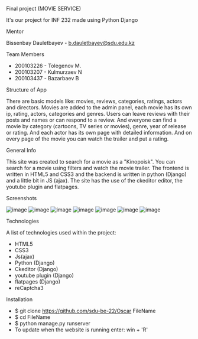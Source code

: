 Final project (MOVIE SERVICE)

 It's our project for INF 232 made using Python Django


Mentor

 Bissenbay Dauletbayev - b.dauletbayev@sdu.edu.kz


Team Members

- 200103226 - Tolegenov M.
- 200103207 - Kulmurzaev N
- 200103437 - Bazarbaev B


Structure of App

  There are basic models like: movies, reviews, categories, ratings, actors and directors.
 Movies are added to the admin panel, each movie has its own ip, rating, actors, categories and genres.
 Users can leave reviews with their posts and names or can respond to a review. And everyone can find 
 a movie by category (cartoons, TV series or movies), genre, year of release or rating. And each actor 
 has its own page with detailed information. And on every page of the movie you can watch the trailer and put a rating.
 
 General Info
 
This site was created to search for a movie as a "Kinopoisk". You can search for a movie using filters and watch the movie trailer. 
The frontend is written in HTML5 and CSS3 and the backend is written in python (Django) and a little bit in JS (ajax). The site has 
the use of the ckeditor editor, the youtube plugin and flatpages.

Screenshots

![image](https://user-images.githubusercontent.com/91064227/168893429-c2371153-0641-4315-992a-1db540087ad4.png)
![image](https://user-images.githubusercontent.com/91064227/168893554-bba1d807-77ba-4879-9e13-2df1094ed024.png)
![image](https://user-images.githubusercontent.com/91064227/168893617-3a543e21-a806-441a-a4cc-e762fdbcd0c6.png)
![image](https://user-images.githubusercontent.com/91064227/168893978-c5a856b1-7d07-42c6-90f0-98e201b06f0a.png)
![image](https://user-images.githubusercontent.com/91064227/168894043-0eecced2-c9d0-46fe-8529-037ff7d2800c.png)
![image](https://user-images.githubusercontent.com/91064227/168894096-23b196f7-8a99-4571-b073-e705dd3f35d6.png)
![image](https://user-images.githubusercontent.com/91064227/168894199-f705d210-3f30-4e7a-8e67-997fdcee6d89.png)


Technologies

A list of technologies used within the project:
- HTML5
- CSS3
- Js(ajax)
- Python (Django)
- Ckeditor (Django)
- youtube plugin (Django)
- flatpages (Django)
- reCaptcha3

Installation

- $ git clone https://github.com/sdu-be-22/Oscar FileName
- $ cd FileName
- $ python manage.py runserver
- To update when the website is running enter: win + 'R'
